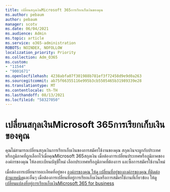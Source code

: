 ```yaml
---
title: เปลี่ยนสกุลเงินMicrosoft 365การเรียกเก็บเงินของคุณ
ms.author: pebaum
author: pebaum
manager: scotv
ms.date: 06/04/2021
ms.audience: Admin
ms.topic: article
ms.service: o365-administration
ROBOTS: NOINDEX, NOFOLLOW
localization_priority: Priority
ms.collection: Adm_O365
ms.custom:
- "11544"
- "9001671"
ms.openlocfilehash: 4238abfa07f301988b781ef3f72458d9e9d0a263
ms.sourcegitcommit: ab75f66355116e995b3cb5505465b31989339e28
ms.translationtype: MT
ms.contentlocale: th-TH
ms.lasthandoff: 08/13/2021
ms.locfileid: "58327050"
---
```

# <a name="change-your-microsoft-365-billing-currency"></a>เปลี่ยนสกุลเงินMicrosoft 365การเรียกเก็บเงินของคุณ

คุณไม่สามารถเปลี่ยนสกุลเงินการเรียกเก็บเงินของการสมัครใช้งานของคุณ สกุลเงินจะผูกกับประเทศหรือภูมิภาคที่ถูกเลือกไว้เมื่อคุณMicrosoft 365สกุลเงิน เมื่อต้องการเปลี่ยนประเทศหรือภูมิภาคขององค์กรของคุณ ให้ลงทะเบียนบัญชีใหม่ เลือกประเทศหรือภูมิภาคที่ต้องการ และซื้อการสมัครใช้งานใหม่ 

เมื่อต้องการเปลี่ยนรายละเอียดที่อยู่ของ [องค์กรของคุณ ให้ดู เปลี่ยนที่อยู่ขององค์กรของคุณ ที่ติดต่อด้านเทคนิค](https://docs.microsoft.com/microsoft-365/admin/manage/change-address-contact-and-more)และอื่นๆ เมื่อต้องการเปลี่ยนที่อยู่การเรียกเก็บเงินหรือการสมัครใช้งานที่เกี่ยวข้อง ให้ดู[เปลี่ยนแปลงที่อยู่การเรียกเก็บเงินMicrosoft 365 for business](https://docs.microsoft.com/microsoft-365/commerce/billing-and-payments/change-your-billing-addresses) 